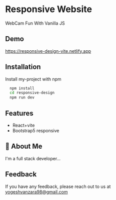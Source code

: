 
# Responsive Website

WebCam Fun With Vanilla JS


## Demo

https://responsive-design-vite.netlify.app
## Installation

Install my-project with npm

```bash
  npm install 
  cd responsive-design
  npm run dev
```

## Features

- React+vite 
- Bootstrap5 responsive


## 🚀 About Me

I'm a full stack developer...


## Feedback

If you have any feedback, please reach out to us at yogeshvanzara98@gmail.com

